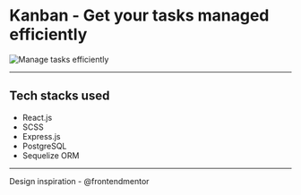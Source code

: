 # Kanban - Get your tasks managed efficiently

![Manage tasks efficiently](https://user-images.githubusercontent.com/64425886/209551448-b3fc036b-ed43-4fae-8753-7f301c21cbee.gif)

-------------
## Tech stacks used
- React.js
- SCSS
- Express.js
- PostgreSQL
- Sequelize ORM

---
Design inspiration - @frontendmentor
